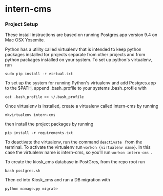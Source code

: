 # intern-cms

### Project Setup
These install instructions are based on running Postgres.app version 9.4 on Mac OSX Yosemite. 


Python has a utility called virtualenv that is intended to keep python packages installed for projects separate from other projects and from python packages installed on your system. To set up python's virtualenv, run

```
sudo pip install -r virtual.txt
```


To set up the system for running Python's virtualenv and add Postgres.app to the $PATH, append .bash_profile to your systems .bash_profile with

```
cat .bash_profile >> ~/.bash_profile 
```


Once virtualenv is installed, create a virtualenv called intern-cms by running

```
mkvirtualenv intern-cms
```
then install the project packages by running

```
pip install -r requirements.txt
```


To deactivate the virtualenv, run the command ```deactivate ``` from the terminal. To activate the virtualenv run ``` workon {virtualenv name} ```. In this case the virtualenv name is intern-cms, so you'll run ```workon intern-cms ```.



To create the kiosk_cms database in PostGres, from the repo root run

```
bash postgres.sh
```

Then cd into Kiosk_cms and run a DB migration with

```
python manage.py migrate
```
#

